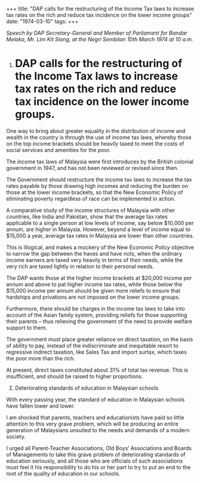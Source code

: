 +++ 
title: "DAP calls for the restructuring of the Income Tax laws to increase tax rates on the rich and reduce tax incidence on the lower income groups"
date: "1974-03-10"
tags:
+++

_Speech by DAP Secretary-General and Member of Parliament for Bandar Melaka, Mr. Lim Kit Siang, at the Negri Sembilan 10th March 1974 at 10 a.m._

1. # DAP calls for the restructuring of the Income Tax laws to increase tax rates on the rich and reduce tax incidence on the lower income groups.

One way to bring about greater equality in the distribution of income and wealth in the country is through the use of income tax laws, whereby those on the top income brackets should be heavily taxed to meet the costs of social services and amenities for the poor.

The income tax laws of Malaysia were first introduces by the British colonial government in 1947, and has not been reviewed or revised since then.</u>

The Government should restructure the income tax laws to increase the tax rates payable by those drawing high incomes and reducing the burden on those at the lower income brackets, so that the New Economic Policy of eliminating poverty regardless of race can be implemented in action.

A comparative study of the income structures of Malaysia with other countries, like India and Pakistan, show that the average tax rates applicable to a single person at low levels of income, say below $10,000 per annum, are higher in Malaysia. However, beyond a level of income equal to $15,000 a year, average tax rates in Malaysia are lower than other countries.

This is illogical, and makes a mockery of the New Economic Policy objective to narrow the gap between the haves and have nots, when the ordinary income earners are taxed very heavily in terms of their needs, while the very rich are taxed lightly in relation to their personal needs.

The DAP wants those at the higher income brackets at $20,000 income per annum and above to pat higher income tax rates, while those below the $15,000 income per annum should be given more reliefs to ensure that hardships and privations are not imposed on the lower income groups.

Furthermore, there should be charges in the income tax laws to take into account of the Asian family system, providing reliefs for those supporting their parents – thus relieving the government of the need to provide welfare support to them.

The government must place greater reliance on direct taxation, on the basis of ability to pay, instead of the indiscriminate and inequitable resort to regressive indirect taxation, like Sales Tax and import surtax, which taxes the poor more than the rich.

At present, direct taxes constituted about 31% of total tax revenue. This is insufficient, and should be raised to higher proportions.

2. Deteriorating standards of education in Malaysian schools

With every passing year, the standard of education in Malaysian schools have fallen lower and lower.

I am shocked that parents, teachers and educationists have paid so little attention to this very grave problem, which will be producing an entire generation of Malaysians unsuited to the needs and demands of a modern society.

I urged all Parent-Teacher Associations, Old Boys’ Associations and Boards of Managements to take this grave problem of deteriorating standards of education seriously, and all those who are officials of such associations must feel it his responsibility to do his or her part to try to put an end to the root of the quality of education in our schools.
 
